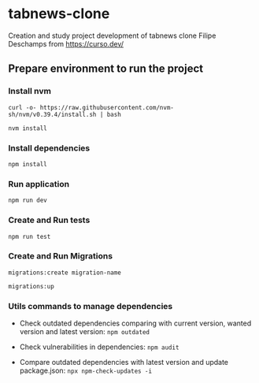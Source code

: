 # tabnews-clone

Creation and study project development of tabnews clone Filipe Deschamps from https://curso.dev/

## Prepare environment to run the project

### Install nvm

`curl -o- https://raw.githubusercontent.com/nvm-sh/nvm/v0.39.4/install.sh | bash`

`nvm install`

### Install dependencies

`npm install`

### Run application

`npm run dev`

### Create and Run tests

`npm run test`

### Create and Run Migrations

`migrations:create migration-name`

`migrations:up`

### Utils commands to manage dependencies

- Check outdated dependencies comparing with current version, wanted version and latest version:
  `npm outdated`

- Check vulnerabilities in dependencies:
  `npm audit`

- Compare outdated dependencies with latest version and update package.json:
  `npx npm-check-updates -i`
